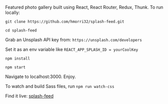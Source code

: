 Featured photo gallery built using React, React Router, Redux, Thunk.
To run locally:

`git clone https://github.com/hmorri32/splash-feed.git`

`cd splash-feed`

Grab an Unsplash API key from: `https://unsplash.com/developers`

Set it as an env variable like `REACT_APP_SPLASH_ID = yourCoolKey`

`npm install`

`npm start`

Navigate to localhost:3000. Enjoy.

To watch and build Sass files, run `npm run watch-css`

Find it live: [splash-feed](https://splash-feed.herokuapp.com/)